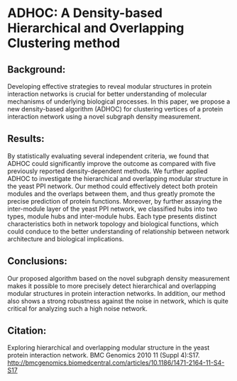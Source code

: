 # ADHOC: A Density-based Hierarchical and Overlapping Clustering method

## Background: 
Developing effective strategies to reveal modular structures in protein interaction networks is crucial for better understanding of molecular mechanisms of underlying biological processes. In this paper, we propose a new density-based algorithm (ADHOC) 
for clustering vertices of a protein interaction network using a novel subgraph density measurement.

## Results: 
By statistically evaluating several independent criteria, we found that ADHOC could significantly improve the outcome as compared with five previously reported density-dependent methods. We further applied ADHOC to investigate the hierarchical and overlapping modular structure in the yeast PPI network. Our method could effectively detect both protein modules and the overlaps between them, and thus greatly promote the precise prediction of protein functions. Moreover, by further assaying the inter-module layer of the yeast PPI network, we classified hubs into two types, module hubs and inter-module hubs. Each type presents distinct characteristics both in network topology and biological functions, which could conduce to the better understanding of relationship between network architecture and biological implications.

## Conclusions: 
Our proposed algorithm based on the novel subgraph density measurement makes it possible to more precisely detect hierarchical and overlapping modular structures in protein interaction networks. In addition, our method also shows a strong robustness against the noise in network, which is quite critical for analyzing such a high noise network.

## Citation: 
Exploring hierarchical and overlapping modular structure in the yeast protein interaction network. BMC Genomics 2010 11 (Suppl 4):S17. http://bmcgenomics.biomedcentral.com/articles/10.1186/1471-2164-11-S4-S17
